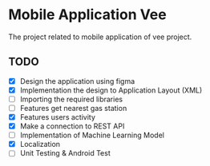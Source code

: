 # Mobile Application Vee
The project related to mobile application of vee project.

## TODO
- [x] Design the application using figma
- [x] Implementation the design to Application Layout (XML)
- [ ] Importing the required libraries
- [ ] Features get nearest gas station
- [x] Features users activity
- [x] Make a connection to REST API
- [ ] Implementation of Machine Learning Model
- [x] Localization
- [ ] Unit Testing & Android Test
